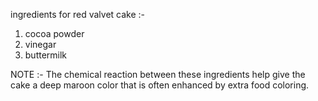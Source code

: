 ingredients for red valvet cake :-
1) cocoa powder
2) vinegar 
3) buttermilk

NOTE :- The chemical reaction between these ingredients help give the cake a deep maroon color that is often enhanced by extra food coloring. 